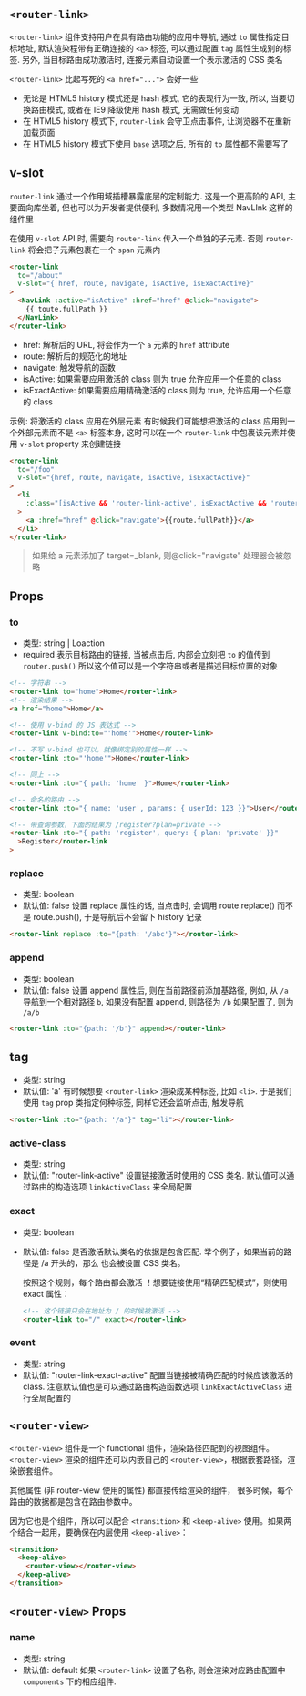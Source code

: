 ## `<router-link>`

`<router-link>` 组件支持用户在具有路由功能的应用中导航, 通过 `to` 属性指定目标地址, 默认渲染程带有正确连接的 `<a>` 标签, 可以通过配置 `tag` 属性生成别的标签. 另外, 当目标路由成功激活时, 连接元素自动设置一个表示激活的 CSS 类名

`<router-link>` 比起写死的 `<a href="...">` 会好一些

- 无论是 HTML5 history 模式还是 hash 模式, 它的表现行为一致, 所以, 当要切换路由模式, 或者在 IE9 降级使用 hash 模式, 无需做任何变动
- 在 HTML5 history 模式下, `router-link` 会守卫点击事件, 让浏览器不在重新加载页面
- 在 HTML5 history 模式下使用 `base` 选项之后, 所有的 `to` 属性都不需要写了

## v-slot

`router-link` 通过一个作用域插槽暴露底层的定制能力. 这是一个更高阶的 API, 主要面向库坐着, 但也可以为开发者提供便利, 多数情况用一个类型 NavLInk 这样的组件里

在使用 `v-slot` API 时, 需要向 `router-link` 传入一个单独的子元素. 否则 `router-link` 将会把子元素包裹在一个 `span` 元素内

```html
<router-link
  to="/about"
  v-slot="{ href, route, navigate, isActive, isExactActive}"
>
  <NavLink :active="isActive" :href="href" @click="navigate">
    {{ toute.fullPath }}
  </NavLink>
</router-link>
```

- href: 解析后的 URL, 将会作为一个 `a` 元素的 `href` attribute
- route: 解析后的规范化的地址
- navigate: 触发导航的函数
- isActive: 如果需要应用激活的 class 则为 true 允许应用一个任意的 class
- isExactActive: 如果需要应用精确激活的 class 则为 true, 允许应用一个任意的 class

示例: 将激活的 class 应用在外层元素
有时候我们可能想把激活的 class 应用到一个外部元素而不是 `<a>` 标签本身, 这时可以在一个 `router-link` 中包裹该元素并使用 `v-slot` property 来创建链接

```html
<router-link
  to="/foo"
  v-slot="{href, route, navigate, isActive, isExactActive}"
>
  <li
    :class="[isActive && 'router-link-active', isExactActive && 'router-link-exact-active']"
  >
    <a :href="href" @click="navigate">{{route.fullPath}}</a>
  </li>
</router-link>
```

> 如果给 a 元素添加了 target=\_blank, 则@click="navigate" 处理器会被忽略

## Props

### to

- 类型: string | Loaction
- required
  表示目标路由的链接, 当被点击后, 内部会立刻把 `to` 的值传到 `router.push()` 所以这个值可以是一个字符串或者是描述目标位置的对象

```html
<!-- 字符串 -->
<router-link to="home">Home</router-link>
<!-- 渲染结果 -->
<a href="home">Home</a>

<!-- 使用 v-bind 的 JS 表达式 -->
<router-link v-bind:to="'home'">Home</router-link>

<!-- 不写 v-bind 也可以，就像绑定别的属性一样 -->
<router-link :to="'home'">Home</router-link>

<!-- 同上 -->
<router-link :to="{ path: 'home' }">Home</router-link>

<!-- 命名的路由 -->
<router-link :to="{ name: 'user', params: { userId: 123 }}">User</router-link>

<!-- 带查询参数，下面的结果为 /register?plan=private -->
<router-link :to="{ path: 'register', query: { plan: 'private' }}"
  >Register</router-link
>
```

### replace

- 类型: boolean
- 默认值: false
  设置 replace 属性的话, 当点击时, 会调用 route.replace() 而不是 route.push(), 于是导航后不会留下 history 记录

```html
<router-link replace :to="{path: '/abc'}"></router-link>
```

### append

- 类型: boolean
- 默认值: false
  设置 append 属性后, 则在当前路径前添加基路径, 例如, 从 `/a` 导航到一个相对路径 `b`, 如果没有配置 append, 则路径为 `/b` 如果配置了, 则为 `/a/b`

```html
<router-link :to="{path: '/b'}" append></router-link>
```

## tag

- 类型: string
- 默认值: 'a'
  有时候想要 `<router-link>` 渲染成某种标签, 比如 `<li>`. 于是我们使用 `tag` prop 类指定何种标签, 同样它还会监听点击, 触发导航

```html
<router-link :to="{path: '/a'}" tag="li"></router-link>
```

### active-class

- 类型: string
- 默认值: "router-link-active"
  设置链接激活时使用的 CSS 类名. 默认值可以通过路由的构造选项 `linkActiveClass` 来全局配置

### exact

- 类型: boolean
- 默认值: false
  是否激活默认类名的依据是包含匹配. 举个例子，如果当前的路径是 /a 开头的，那么 <router-link to="/a"> 也会被设置 CSS 类名。

  按照这个规则，每个路由都会激活 <router-link to="/">！想要链接使用“精确匹配模式”，则使用 exact 属性：

  ```html
  <!-- 这个链接只会在地址为 / 的时候被激活 -->
  <router-link to="/" exact></router-link>
  ```

### event

- 类型: string
- 默认值: "router-link-exact-active"
  配置当链接被精确匹配的时候应该激活的 class. 注意默认值也是可以通过路由构造函数选项 `linkExactActiveClass` 进行全局配置的

## `<router-view>`

`<router-view>` 组件是一个 functional 组件，渲染路径匹配到的视图组件。`<router-view>` 渲染的组件还可以内嵌自己的 `<router-view>`，根据嵌套路径，渲染嵌套组件。

其他属性 (非 router-view 使用的属性) 都直接传给渲染的组件， 很多时候，每个路由的数据都是包含在路由参数中。

因为它也是个组件，所以可以配合 `<transition>` 和 `<keep-alive>` 使用。如果两个结合一起用，要确保在内层使用 `<keep-alive>`：

```html
<transition>
  <keep-alive>
    <router-view></router-view>
  </keep-alive>
</transition>
```

## `<router-view>` Props

### name

- 类型: string
- 默认值: default
  如果 `<router-link>` 设置了名称, 则会渲染对应路由配置中 `components` 下的相应组件.
